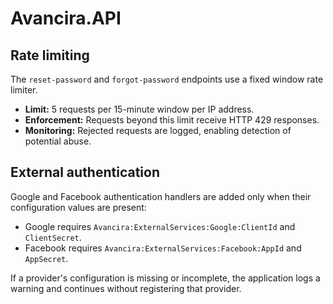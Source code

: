 # Avancira.API

## Rate limiting

The `reset-password` and `forgot-password` endpoints use a fixed window rate limiter.

- **Limit:** 5 requests per 15-minute window per IP address.
- **Enforcement:** Requests beyond this limit receive HTTP 429 responses.
- **Monitoring:** Rejected requests are logged, enabling detection of potential abuse.

## External authentication

Google and Facebook authentication handlers are added only when their configuration values are present:

- Google requires `Avancira:ExternalServices:Google:ClientId` and `ClientSecret`.
- Facebook requires `Avancira:ExternalServices:Facebook:AppId` and `AppSecret`.

If a provider's configuration is missing or incomplete, the application logs a warning and continues without registering that provider.

